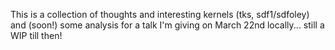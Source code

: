 
This is a collection of thoughts and interesting kernels (tks, sdf1/sdfoley) and (soon!) some analysis for a talk I'm giving on March 22nd locally... still a WIP till then!
